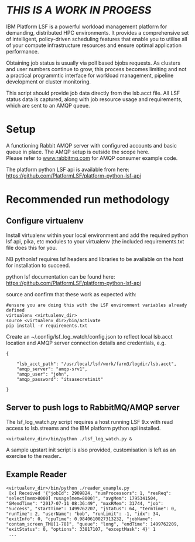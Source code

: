 *THIS IS A WORK IN PROGESS*
===========================

IBM Platform LSF is a powerful workload management platform for demanding, 
distributed HPC environments. It provides a comprehensive set of intelligent,
policy-driven scheduling features that enable you to utilise all of your 
compute infrastructure resources and ensure optimal application performance.

Obtaining job status is usually via poll based bjobs requests. As clusters and
user numbers continue to grow, this process becomes limiting and not a 
practical programmtic interface for workload management, pipeline development
or cluster monitoring.

This script should provide job data directly from the lsb.acct file. All 
LSF status data is captured, along with job resource usage and requirements, 
which are sent to an AMQP queue.


Setup
=====

A functioning Rabbit AMQP server with configured accounts and basic queue 
in place. The AMQP setup is outside the scope here.  
Please refer to www.rabbitmq.com for AMQP consumer example code.

The platform python LSF api is available from here:
https://github.com/PlatformLSF/platform-python-lsf-api


Recommended run methodology
==========================

Configure virtualenv
--------------------


Install virtualenv within your local environment and add the required python
lsf api, pika, etc modules to your virtualenv (the included requirements.txt file does this for you. 

NB pythonlsf requires lsf headers and libraries to be available on the host for installation to succeed.

python lsf documentation can be found here:
https://github.com/PlatformLSF/platform-python-lsf-api

source and confirm that these work as expected with:

```
#ensure you are doing this with the LSF environment variables already defined
virtualenv <virtualenv_dir>
source <virtualenv_dir>/bin/activate
pip install -r requirements.txt
```

Create an ~/.config/lsf_log_watch/config.json to reflect local lsb.acct location and AMQP server 
connection details and credentials, e.g.

```
{

    "lsb_acct_path": "/usr/local/lsf/work/farm3/logdir/lsb.acct",
    "amqp_server": "amqp-srv1",
    "amqp_user": "john",
    "amqp_password": "itsasecretinit"
    
}
```


Server to push logs to RabbitMQ/AMQP server
-------------------------------------------

The lsf_log_watch.py script requires a host running LSF 9.x with read access 
to lsb.streams and the IBM platform python api installed. 

`<virtualenv_dir>/bin/python ./lsf_log_watch.py &`

A sample upstart init script is also provided, customisation is left as an exercise to the reader..

Example Reader
--------------

```
<virtualenv_dir>/bin/python ./reader_example.py
 [x] Received '{"jobId": 2909824, "numProcessors": 1, "resReq": "select[mem>8000] rusage[mem=8000]", "avgMem": 1795341504, "GMendTime": "2017-07-11 08:36:49", "maxRMem": 31744, "job": "Success", "startTime": 1499762207, "jStatus": 64, "termTime": 0, "runTime": 2, "userName": "bob", "runLimit": -1, "idx": 34, "exitInfo": 0, "cpuTime": 0.9840610027313232, "jobName": "contam_screen_TMU[1-78]", "queue": "long", "endTime": 1499762209, "exitStatus": 0, "options": 33817107, "exceptMask": 4}' 1
 ...
```
